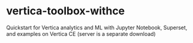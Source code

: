 # vertica-toolbox-withce
Quickstart for Vertica analytics and ML with Jupyter Notebook, Superset, and examples on Vertica CE (server is a separate download)
